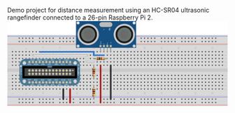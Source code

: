 Demo project for distance measurement using an HC-SR04 ultrasonic rangefinder connected to a 26-pin Raspberry Pi 2.
![Rangefinder wiring diagram](sonic_rangefinder.svg?raw=true "Wiring diagram")